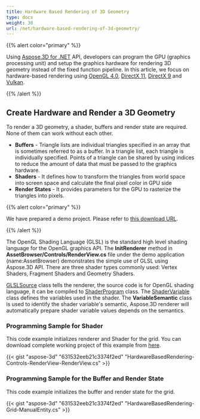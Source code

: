 ```yaml
---
title: Hardware Based Rendering of 3D Geometry
type: docs
weight: 30
url: /net/hardware-based-rendering-of-3d-geometry/
---
```


{{% alert color="primary" %}}

Using [Aspose.3D for .NET](https://products.aspose.com/3d/net) API, developers can program the GPU (graphics processing unit) and setup the graphics hardware for rendering 3D geometry instead of the fixed function pipeline. In this article, we focus on hardware-based rendering using [OpenGL 4.0](https://www.opengl.org/sdk/docs/man/html/glEnable.xhtml), [DirectX 11](https://msdn.microsoft.com/en-us/library/windows/desktop/hh404489\(v=vs.85\).aspx), [DirectX 9](https://msdn.microsoft.com/en-us/library/windows/desktop/bb147327\(v=vs.85\).aspx) and [Vulkan](https://www.khronos.org/registry/vulkan/specs/1.0/xhtml/vkspec.html#VkPipelineRasterizationStateCreateInfo).

{{% /alert %}}
## **Create Hardware and Render a 3D Geometry**
To render a 3D geometry, a shader, buffers and render state are required. None of them can work without each other.

- **Buffers** - Triangle lists are individual triangles specified in an array that is sometimes referred to as a buffer. In a triangle list, each triangle is individually specified. Points of a triangle can be shared by using indices to reduce the amount of data that must be passed to the graphics hardware.
- **Shaders** - It defines how to transform the triangles from world space into screen space and calculate the final pixel color in GPU side
- **Render States** - It provides parameters for the GPU to rasterize the triangles into pixels.

{{% alert color="primary" %}}

We have prepared a demo project. Please refer to [this download URL](https://github.com/aspose-3d/Aspose.3D-for-.NET/tree/master/HardwareBasedRendering).

{{% /alert %}}

The OpenGL Shading Language (GLSL) is the standard high level shading language for the OpenGL graphics API. The **InitRenderer** method in **AssetBrowser/Controls/RenderView.cs** file under the demo application (name:AssetBrowser) demonstrates the simple use of GLSL using Aspose.3D API. There are three shader types commonly used: Vertex Shaders, Fragment Shaders and Geometry Shaders.

[GLSLSource](https://apireference.aspose.com/3d/net/aspose.threed.render/glslsource) class tells the renderer, the source code is for OpenGL shading language, it can be compiled to [ShaderProgram](https://apireference.aspose.com/3d/net/aspose.threed.render/shaderprogram) class. The [ShaderVariable](https://apireference.aspose.com/3d/net/aspose.threed.render/shadervariable) class defines the variables used in the shader. The **VariableSemantic** class is used to identify the shader variable's semantic, Aspose.3D renderer will automatically prepare shader variable values depends on the semantics.
### **Programming Sample for Shader**
This code example initializes renderer and Shader for the grid. You can download complete working project of this example from [here](https://github.com/aspose-3d/Aspose.3D-for-.NET/tree/master/HardwareBasedRendering).

{{< gist "aspose-3d" "631532eeb21c3374f2ed" "HardwareBasedRendering-Controls-RenderView-RenderView.cs" >}}
### **Programming Sample for the Buffer and Render State**
This code example initializes the buffer and render state for the grid.

{{< gist "aspose-3d" "631532eeb21c3374f2ed" "HardwareBasedRendering-Grid-ManualEntity.cs" >}}
